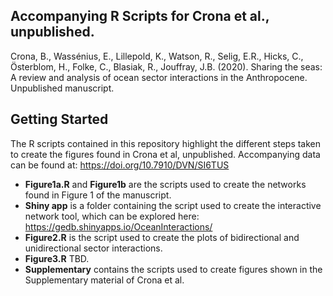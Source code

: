 ## Accompanying R Scripts for Crona et al., unpublished.

Crona, B., Wassénius, E., Lillepold, K., Watson, R., Selig, E.R., Hicks, C., Österblom, H., Folke, C., Blasiak, R., Jouffray, J.B. (2020). Sharing the seas: A review and analysis of ocean sector interactions in the Anthropocene. Unpublished manuscript.


## Getting Started
The R scripts contained in this repository highlight the different steps taken to create the figures found in Crona et al, unpublished.
Accompanying data can be found at: https://doi.org/10.7910/DVN/SI6TUS

 
 
* **Figure1a.R** and **Figure1b** are the scripts used to create the networks found in Figure 1 of the manuscript.
* **Shiny app** is a folder containing the script used to create the interactive network tool, which can be explored here: https://gedb.shinyapps.io/OceanInteractions/
* **Figure2.R** is the script used to create the plots of bidirectional and unidirectional sector interactions.
* **Figure3.R** TBD.
* **Supplementary** contains the scripts used to create figures shown in the Supplementary material of Crona et al. 
